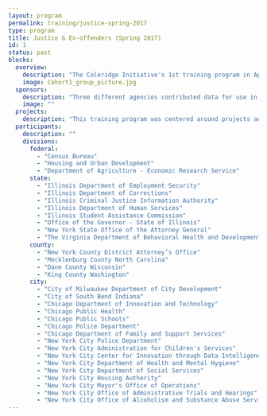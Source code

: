 ```yaml
---
layout: program
permalink: training/justice-spring-2017
type: program
title: Justice & Ex-offenders (Spring 2017)
id: 1
status: past
blocks:
  overview:
    description: "The Coleridge Initiative's 1st training program in Applied Data Analytics for Public Policy brought together 57 participants from over 30 different local, state, and federal agencies to analyze factors contributing to recidivism."
    image: Cohort1_group_picture.jpg
  sponsors:
    description: "Three different agencies contributed data for use in the overall training materials: Illinois Department of Employment Security (IDES), Illinois Department of Corrections (IDOC), and US Housing and Urban Development (HUD). Additionally, participants from Mecklenburg County, the Chicago Police Department, and the New York Police Department each brought samples of their own agency's data on which to work for their projects."
    image: ""
  projects:
    description: "This training program was centered around projects and each participant was grouped into teams of 4-5."
  participants:
    description: ""
    divisions:
      federal:
        - "Census Bureau"
        - "Housing and Urban Development"
        - "Department of Agriculture - Economic Research Service"
      state:
        - "Illinois Department of Employment Security"
        - "Illinois Department of Corrections"
        - "Illinois Criminal Justice Information Authority"
        - "Illinois Department of Human Services"
        - "Illinois Student Assistance Commission"
        - "Office of the Governor - State of Illinois"
        - "New York State Office of the Attorney General"
        - "The Virginia Department of Behavioral Health and Developmental Services"
      county:
        - "New York County District Attorney’s Office"
        - "Mecklenburg County North Carolina"
        - "Dane County Wisconsin"
        - "King County Washington"
      city:
        - "City of Milwaukee Department of City Development"
        - "City of South Bend Indiana"
        - "Chicago Department of Innovation and Technology"
        - "Chicago Public Health"
        - "Chicago Public Schools"
        - "Chicago Police Department"
        - "Chicago Department of Family and Support Services"
        - "New York City Police Department"
        - "New York City Administration for Children's Services"
        - "New York City Center for Innovation through Data Intelligence"
        - "New York City Department of Health and Mental Hygiene"
        - "New York City Department of Social Services"
        - "New York City Housing Authority"
        - "New York City Mayor's Office of Operations"
        - "New York City Office of Administrative Trials and Hearings"
        - "New York City Office of Alcoholism and Substance Abuse Services"
---
```

